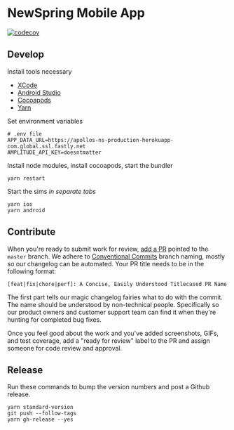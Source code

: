 # NewSpring Mobile App

[![codecov](https://codecov.io/gh/NewSpring/corinth/branch/develop/graph/badge.svg)](https://codecov.io/gh/NewSpring/corinth)

## Develop

Install tools necessary

- [XCode](https://developer.apple.com/xcode/)
- [Android Studio](https://developer.android.com/studio)
- [Cocoapods](https://cocoapods.org/)
- [Yarn](https://yarnpkg.com/)

Set environment variables

```
# .env file
APP_DATA_URL=https://apollos-ns-production-herokuapp-com.global.ssl.fastly.net
AMPLITUDE_API_KEY=doesntmatter
```

Install node modules, install cocoapods, start the bundler

```
yarn restart
```

Start the sims _in separate tabs_

```
yarn ios
yarn android
```

## Contribute

When you're ready to submit work for review, [add a PR](https://github.com/NewSpring/corinth/pull/new/master) pointed to the `master` branch. We adhere to [Conventional Commits](https://www.conventionalcommits.org/en/v1.0.0/) branch naming, mostly so our changelog can be automated. Your PR title needs to be in the following format:

`[feat|fix|chore|perf]: A Concise, Easily Understood Titlecased PR Name`

The first part tells our magic changelog fairies what to do with the commit. The name should be understood by non-technical people. Specifically so our product owners and customer support team can find it when they're hunting for completed bug fixes.

Once you feel good about the work and you've added screenshots, GIFs, and test coverage, add a "ready for review" label to the PR and assign someone for code review and approval.

## Release

Run these commands to bump the version numbers and post a Github release.

```
yarn standard-version
git push --follow-tags
yarn gh-release --yes
```
